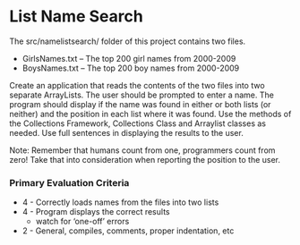 # List Name Search

The src/namelistsearch/ folder of this project contains two files.
- GirlsNames.txt – The top 200 girl names from 2000-2009  
- BoysNames.txt – The top 200 boy names from 2000-2009  


Create an application that reads the contents of the two files into two separate ArrayLists. 
The user should be prompted to enter a name. The program should display if the name was found in either 
or both lists (or neither) and the position in each list where it was found. 
Use the methods of the Collections Framework, Collections Class and Arraylist classes as needed.
Use full sentences in displaying the results to the user.

Note: Remember that humans count from one, programmers count from zero! Take that into consideration when reporting the position to the user.

### Primary Evaluation Criteria  

- 4 - Correctly loads names from the files into two lists
- 4 - Program displays the correct results
  - watch for ‘one-off’ errors
- 2 - General, compiles, comments, proper indentation, etc

